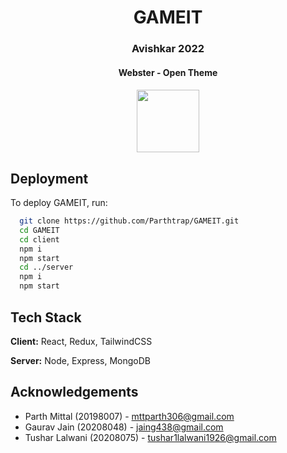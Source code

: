 <h1 align="center">GAMEIT</h1>
<h3 align="center">Avishkar 2022</h3>
<h4 align="center">Webster - Open Theme<h4>
<p align="center">
</p>
<p align="center">
  <a href="https://avishkar.mnnit.ac.in/"> <img src="https://i.imgur.com/cQxLCuu.png" height=100px> </a>
</p>


## Deployment

To deploy GAMEIT, run:

```bash
  git clone https://github.com/Parthtrap/GAMEIT.git
  cd GAMEIT
  cd client
  npm i
  npm start
  cd ../server
  npm i
  npm start
```
## Tech Stack

**Client:** React, Redux, TailwindCSS

**Server:** Node, Express, MongoDB

## Acknowledgements

 - Parth Mittal (20198007) - mttparth306@gmail.com
 - Gaurav Jain (20208048) - jaing438@gmail.com
 - Tushar Lalwani (20208075) - tushar1lalwani1926@gmail.com

